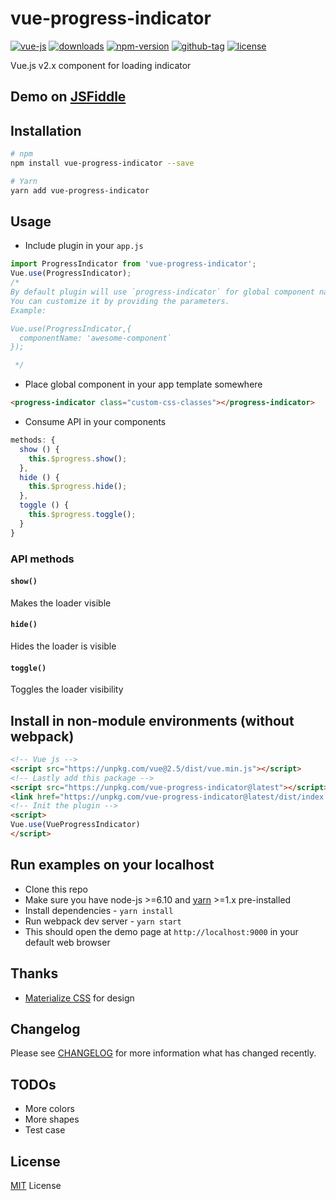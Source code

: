 # vue-progress-indicator

[![vue-js](https://img.shields.io/badge/vue.js-2.x-brightgreen.svg?maxAge=604800)](https://vuejs.org/)
[![downloads](https://img.shields.io/npm/dt/vue-progress-indicator.svg)](http://npm-stats.com/~packages/vue-progress-indicator)
[![npm-version](https://img.shields.io/npm/v/vue-progress-indicator.svg)](https://www.npmjs.com/package/vue-progress-indicator)
[![github-tag](https://img.shields.io/github/tag/ankurk91/vue-progress-indicator.svg?maxAge=1800)](https://github.com/ankurk91/vue-progress-indicator/)
[![license](https://img.shields.io/github/license/ankurk91/vue-progress-indicator.svg?maxAge=1800)](https://yarnpkg.com/en/package/vue-progress-indicator)

Vue.js v2.x component for loading indicator

## Demo on [JSFiddle](https://jsfiddle.net/ankurk91/1jsfpkwc/)

## Installation
```bash
# npm
npm install vue-progress-indicator --save

# Yarn
yarn add vue-progress-indicator
```

## Usage
* Include plugin in your ```app.js```

```js
import ProgressIndicator from 'vue-progress-indicator';
Vue.use(ProgressIndicator);
/*
By default plugin will use `progress-indicator` for global component name.
You can customize it by providing the parameters.
Example:

Vue.use(ProgressIndicator,{
  componentName: 'awesome-component`
});

 */
```
* Place global component in your app template somewhere
```html
<progress-indicator class="custom-css-classes"></progress-indicator>
```
* Consume API in your components
```js
methods: {
  show () {
    this.$progress.show();
  },
  hide () {
    this.$progress.hide();
  },
  toggle () {
    this.$progress.toggle();
  }
}
```

### API methods
#### `show()`
Makes the loader visible
#### `hide()`
Hides the loader is visible
#### `toggle()`
Toggles the loader visibility


## Install in non-module environments (without webpack)
```html
<!-- Vue js -->
<script src="https://unpkg.com/vue@2.5/dist/vue.min.js"></script>
<!-- Lastly add this package -->
<script src="https://unpkg.com/vue-progress-indicator@latest"></script>
<link href="https://unpkg.com/vue-progress-indicator@latest/dist/index.min.css" rel="stylesheet">
<!-- Init the plugin -->
<script>
Vue.use(VueProgressIndicator)
</script>
```

## Run examples on your localhost
* Clone this repo
* Make sure you have node-js >=6.10 and [yarn](https://yarnpkg.com) >=1.x pre-installed
* Install dependencies - `yarn install`
* Run webpack dev server - `yarn start`
* This should open the demo page at `http://localhost:9000` in your default web browser 

## Thanks
* [Materialize CSS](http://materializecss.com/preloader.html) for design

## Changelog
Please see [CHANGELOG](CHANGELOG.md) for more information what has changed recently.

## TODOs
* More colors
* More shapes
* Test case
 
## License
[MIT](LICENSE.txt) License
